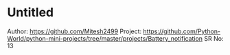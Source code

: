 # Untitled

Author: https://github.com/Mitesh2499
Project: https://github.com/Python-World/python-mini-projects/tree/master/projects/Battery_notification
SR No: 13